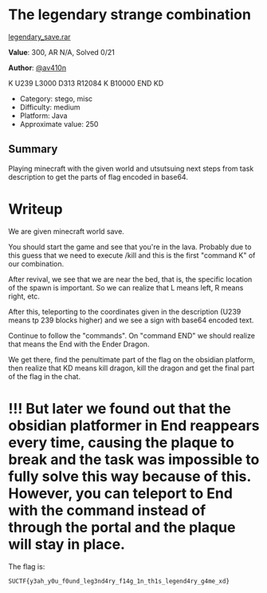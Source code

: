 # The legendary strange combination

[legendary_save.rar](https://storage.yandexcloud.net/suctf-glacier/2025/legendary_save.rar)

**Value**: 300, AR N/A, Solved 0/21

**Author**: [@av410n](https://t.me/av410n)

K U239 L3000 D313 R12084 K B10000 END KD
  - Category: stego, misc
  - Difficulty: medium
  - Platform: Java
  - Approximate value: 250


## Summary

Playing minecraft with the given world and utsutsuing next steps from task description to get the parts of flag encoded in base64.

# Writeup

We are given minecraft world save.

You should start the game and see that you're in the lava. Probably due to this guess that we need to execute /kill and this is the first "command K" of our combination.

After revival, we see that we are near the bed, that is, the specific location of the spawn is important. So we can realize that L means left, R means right, etc.

After this, teleporting to the coordinates given in the description (U239 means tp 239 blocks higher) and we see a sign with base64 encoded text.

Continue to follow the "commands". On "command END" we should realize that means the End with the Ender Dragon.

We get there, find the penultimate part of the flag on the obsidian platform, then realize that KD means kill dragon, kill the dragon and get the final part of the flag in the chat.

# !!! But later we found out that the obsidian platformer in End reappears every time, causing the plaque to break and the task was impossible to fully solve this way because of this. However, you can teleport to End with the command instead of through the portal and the plaque will stay in place.

The flag is:
```
SUCTF{y3ah_y0u_f0und_leg3nd4ry_f14g_1n_th1s_legend4ry_g4me_xd}
```
